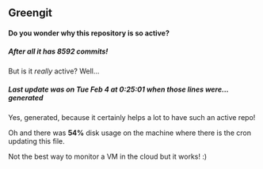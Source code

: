 ## Greengit

#### Do you wonder why this repository is so active?

##### After all it has 8592 commits!

But is it *really* active? Well...

##### Last update was on Tue Feb 4 at 0:25:01 when those lines were... generated

Yes, generated, because it certainly helps a lot to have such an active repo!

Oh and there was **54%** disk usage on the machine
where there is the cron updating this file.

Not the best way to monitor a VM in the cloud but it works! :)
